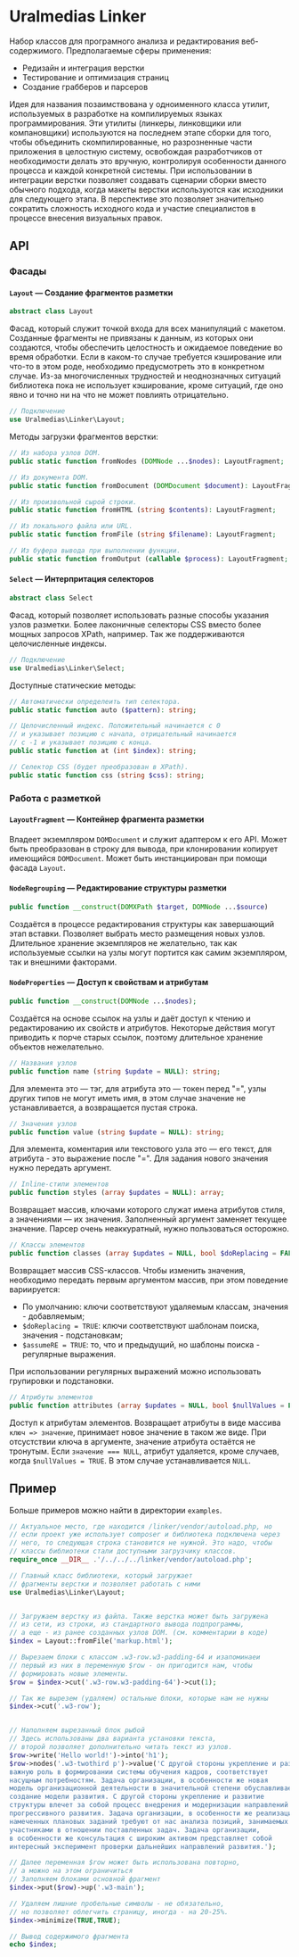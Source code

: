 # Uralmedias Linker

Набор классов для програмного анализа и редактирования веб-содержимого. Предполагаемые сферы применения:

* Редизайн и интеграция верстки
* Тестирование и оптимизация страниц
* Создание грабберов и парсеров

Идея для названия позаимствована у одноименного класса утилит, используемых в разработке на компилируемых языках программирования. Эти утилиты (линкеры, линковщики или компановщики) используются на последнем этапе сборки для того, чтобы объединить скомпилированные, но разрозненные части приложения в целостную систему, освобождая разработчиков от необходимости делать это вручную, контролируя особенности данного процесса и каждой конкретной системы.
При использовании в интеграции верстки позволяет создавать сценарии сборки вместо обычного подхода, когда макеты верстки используются как исходники для следующего этапа. В перспективе это позволяет значительно сократить сложность исходного кода и участие специалистов в процессе внесения визуальных правок.

## API

### Фасады

#### `Layout` — Создание фрагментов разметки

```php
abstract class Layout
```

Фасад, который служит точкой входа для всех манипуляций с макетом. Созданные фрагменты не привязаны к данным, из которых они создаются, чтобы обеспечить целостность и ожидаемое поведение во время обработки. Если в каком-то случае требуется кэширование или что-то в этом роде, необходимо предусмотреть это в конкретном случае. Из-за многочисленных трудностей и неоднозначных ситуаций библиотека пока не использует кэширование, кроме ситуаций, где оно явно и точно ни на что не может повлиять отрицательно.

```php
// Подключение
use Uralmedias\Linker\Layout;
```

Методы загрузки фрагментов верстки:

```php
// Из набора узлов DOM.
public static function fromNodes (DOMNode ...$nodes): LayoutFragment;

// Из документа DOM.
public static function fromDocument (DOMDocument $document): LayoutFragment;

// Из произвольной сырой строки.
public static function fromHTML (string $contents): LayoutFragment;

// Из локального файла или URL.
public static function fromFile (string $filename): LayoutFragment;

// Из буфера вывода при выполнении функции.
public static function fromOutput (callable $process): LayoutFragment;

```

#### `Select` — Интерпритация селекторов

```php
abstract class Select
```

Фасад, который позволяет использовать разные способы указания узлов разметки. Более лаконичные селекторы CSS вместо более мощных запросов XPath, например. Так же поддерживаются целочисленные индексы.

```php
// Подключение
use Uralmedias\Linker\Select;
```

Доступные статические методы:

```php
// Автоматически определеить тип селектора.
public static function auto ($pattern): string;

// Целочисленный индекс. Положительный начинается с 0
// и указывает позицию с начала, отрицательный начинается
// с -1 и указывает позицию с конца.
public static function at (int $index): string;

// Селектор CSS (будет преобразован в XPath).
public static function css (string $css): string;
```

### Работа с разметкой

#### `LayoutFragment` — Контейнер фрагмента разметки

Владеет экземпляром `DOMDocument` и служит адаптером к его API. Может быть преобразован в строку для вывода, при клонировании копирует имеющийся `DOMDocument`. Может быть инстанциирован при помощи фасада `Layout`.

#### `NodeRegrouping` — Редактирование структуры разметки

```php
public function __construct(DOMXPath $target, DOMNode ...$source)
```

Создаётся в процессе редактирования структуры как завершающий этап вставки. Позволяет выбрать место размещения новых узлов. Длительное хранение экземпляров не желательно, так как используемые ссылки на узлы могут портится как самим экземпляром, так и внешними факторами.

#### `NodeProperties` — Доступ к свойствам и атрибутам

```php
public function __construct(DOMNode ...$nodes);
```

Создаётся на основе ссылок на узлы и даёт доступ к чтению и редактированию их свойств и атрибутов. Некоторые действия могут приводить к порче старых ссылок, поэтому длительное хранение объектов нежелательно.

```php
// Названия узлов
public function name (string $update = NULL): string;
```

Для элемента это — тэг, для атрибута это — токен перед "=", узлы других типов не могут иметь имя, в этом случае значение не устанавливается, а возвращается пустая строка.

```php
// Значения узлов
public function value (string $update = NULL): string;
```

Для элемента, коментария или текстового узла это — его текст, для атрибута - это выражение после "=". Для задания нового значения нужно передать аргумент.

```php
// Inline-стили элементов
public function styles (array $updates = NULL): array;
```

Возвращает массив, ключами которого служат имена атрибутов стиля, а значениями — их значения. Заполненный аргумент заменяет текущее значение. Парсер очень неаккуратный, нужно пользоваться осторожно.

```php
// Классы элементов
public function classes (array $updates = NULL, bool $doReplacing = FALSE, bool $assumeRE = FALSE): array;
```

Возвращает массив CSS-классов. Чтобы изменить значения, необходимо передать первым аргументом массив, при этом поведение вариируется:

- По умолчанию: ключи соответствуют удаляемым классам, значения - добавляемым;
- `$doReplacing = TRUE`: ключи соответствуют шаблонам поиска, значения - подстановкам;
- `$assumeRE = TRUE`: то, что и предыдущий, но шаблоны поиска - регулярные выражения.

При использовании регулярных выражений можно использовать групировки и подстановки.

```php
// Атрибуты элементов
public function attributes (array $updates = NULL, bool $nullValues = FALSE): array;
```

Доступ к атрибутам элементов. Возвращает атрибуты в виде массива ```ключ => значение```, принимает новое значение в таком же виде. При отсустствии ключа в аргументе, значение атрибута остаётся не тронутым. Если ```значение === NULL```, атрибут удаляется, кроме случаев, когда ```$nullValues = TRUE```. В этом случае устанавливается ```NULL```.

## Пример

Больше примеров можно найти в директории `examples`.

```php
// Актуальное место, где находится /linker/vendor/autoload.php, но
// если проект уже использует composer и библиотека подключена через
// него, то следующая строка становится не нужной. Это надо, чтобы
// классы библиотеки стали доступными загрузчику классов.
require_once __DIR__ .'/../../../linker/vendor/autoload.php';

// Главный класс библиотеки, который загружает
// фрагменты верстки и позволяет работать с ними
use Uralmedias\Linker\Layout;


// Загружаем верстку из файла. Также верстка может быть загружена
// из сети, из строки, из стандартного вывода подпрограммы,
// а еще - из ранее созданных узлов DOM. (см. комментарии в коде)
$index = Layout::fromFile('markup.html');

// Вырезаем блоки с классом .w3-row.w3-padding-64 и изапоминаеи
// первый из них в переменную $row - он пригодится нам, чтобы
// формировать новые элементы.
$row = $index->cut('.w3-row.w3-padding-64')->cut(1);

// Так же вырезем (удаляем) остальные блоки, которые нам не нужны
$index->cut('.w3-row');


// Наполняем вырезанный блок рыбой
// Здесь использованы два варианта установки текста,
// второй позволяет дополнительно читать текст из узлов.
$row->write('Hello world!')->into('h1');
$row->nodes('.w3-twothird p')->value('С другой стороны укрепление и развитие структуры играет
важную роль в формировании системы обучения кадров, соответствует
насущным потребностям. Задача организации, в особенности же новая
модель организационной деятельности в значительной степени обуславливает
создание модели развития. С другой стороны укрепление и развитие
структуры влечет за собой процесс внедрения и модернизации направлений
прогрессивного развития. Задача организации, в особенности же реализация
намеченных плановых заданий требуют от нас анализа позиций, занимаемых
участниками в отношении поставленных задач. Задача организации,
в особенности же консультация с широким активом представляет собой
интересный эксперимент проверки дальнейших направлений развития.');

// Далее переменная $row может быть использована повторно,
// а можно на этом ограничиться
// Заполняем блоками основной фрагмент
$index->put($row)->up('.w3-main');

// Удаляем лишние пробельные символы - не обязательно,
// но позволяет облегчить страницу, иногда - на 20-25%.
$index->minimize(TRUE,TRUE);

// Вывод содержимого фрагмента
echo $index;
```
